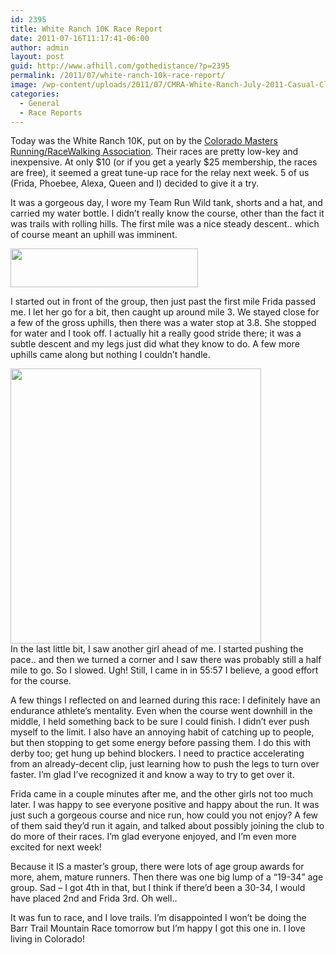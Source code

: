 ```yaml
---
id: 2395
title: White Ranch 10K Race Report
date: 2011-07-16T11:17:41-06:00
author: admin
layout: post
guid: http://www.afhill.com/gothedistance/?p=2395
permalink: /2011/07/white-ranch-10k-race-report/
image: /wp-content/uploads/2011/07/CMRA-White-Ranch-July-2011-Casual-Clicks-Picasa-Web-Albums1.png
categories:
  - General
  - Race Reports
---
```

Today was the White Ranch 10K, put on by the [Colorado Masters Running/RaceWalking Association](http://www.comastersrun.org/Race_Info/2011/WhiteRanch.html). Their races are pretty low-key and inexpensive. At only $10 (or if you get a yearly $25 membership, the races are free), it seemed a great tune-up race for the relay next week. 5 of us (Frida, Phoebee, Alexa, Queen and I) decided to give it a try. 

It was a gorgeous day, I wore my Team Run Wild tank, shorts and a hat, and carried my water bottle. I didn&#8217;t really know the course, other than the fact it was trails with rolling hills. The first mile was a nice steady descent.. which of course meant an uphill was imminent. 

[<img src="http://www.afhill.com/gothedistance/wp-content/uploads/2011/07/elevationwhiteranch-300x62.png" alt="" title="elevationwhiteranch" width="300" height="62" class="alignright size-medium wp-image-2399" />](http://www.afhill.com/gothedistance/wp-content/uploads/2011/07/elevationwhiteranch.png)

I started out in front of the group, then just past the first mile Frida passed me. I let her go for a bit, then caught up around mile 3. We stayed close for a few of the gross uphills, then there was a water stop at 3.8. She stopped for water and I took off. I actually hit a really good stride there; it was a subtle descent and my legs just did what they know to do. A few more uphills came along but nothing I couldn&#8217;t handle. 

[<img src="http://www.afhill.com/gothedistance/wp-content/uploads/2011/07/CMRA-White-Ranch-July-2011-Casual-Clicks-Picasa-Web-Albums.png" alt="" title="CMRA White Ranch July 2011 - Casual Clicks - Picasa Web Albums" width="401" height="440" class="alignright size-full wp-image-2427" />](http://www.afhill.com/gothedistance/wp-content/uploads/2011/07/CMRA-White-Ranch-July-2011-Casual-Clicks-Picasa-Web-Albums.png)  
In the last little bit, I saw another girl ahead of me. I started pushing the pace.. and then we turned a corner and I saw there was probably still a half mile to go. So I slowed. Ugh! Still, I came in in 55:57 I believe, a good effort for the course. 

A few things I reflected on and learned during this race: I definitely have an endurance athlete&#8217;s mentality. Even when the course went downhill in the middle, I held something back to be sure I could finish. I didn&#8217;t ever push myself to the limit. I also have an annoying habit of catching up to people, but then stopping to get some energy before passing them. I do this with derby too; get hung up behind blockers. I need to practice accelerating from an already-decent clip, just learning how to push the legs to turn over faster. I&#8217;m glad I&#8217;ve recognized it and know a way to try to get over it. 

Frida came in a couple minutes after me, and the other girls not too much later. I was happy to see everyone positive and happy about the run. It was just such a gorgeous course and nice run, how could you not enjoy? A few of them said they&#8217;d run it again, and talked about possibly joining the club to do more of their races. I&#8217;m glad everyone enjoyed, and I&#8217;m even more excited for next week!

Because it IS a master&#8217;s group, there were lots of age group awards for more, ahem, mature runners. Then there was one big lump of a &#8220;19-34&#8221; age group. Sad &#8211; I got 4th in that, but I think if there&#8217;d been a 30-34, I would have placed 2nd and Frida 3rd. Oh well.. 

It was fun to race, and I love trails. I&#8217;m disappointed I won&#8217;t be doing the Barr Trail Mountain Race tomorrow but I&#8217;m happy I got this one in. I love living in Colorado!